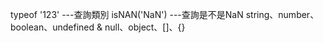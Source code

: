 typeof '123'    ---查詢類別
isNAN('NaN')    ---查詢是不是NaN
string、number、boolean、undefined & null、object、[]、{}


